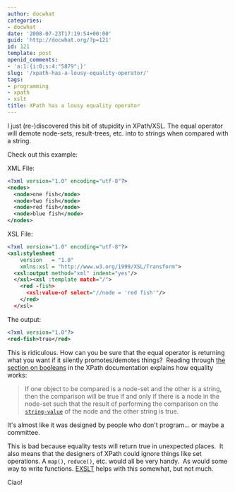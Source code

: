 ```yaml
---
author: docwhat
categories:
- docwhat
date: '2008-07-23T17:19:54+00:00'
guid: 'http://docwhat.org/?p=121'
id: 121
template: post
openid_comments:
- 'a:1:{i:0;s:4:"5879";}'
slug: '/xpath-has-a-lousy-equality-operator/'
tags:
- programming
- xpath
- xslt
title: XPath has a lousy equality operator
---
```


I just (re-)discovered this bit of stupidity in XPath/XSL. The equal
operator will demote node-sets, result-trees, etc. into to strings when
compared with a string.

Check out this example:

XML File:

``` xml
<?xml version="1.0" encoding="utf-8"?>
<nodes>
  <node>one fish</node>
  <node>two fish</node>
  <node>red fish</node>
  <node>blue fish</node>
</nodes>
```

XSL File:

``` xml
<?xml version="1.0" encoding="utf-8"?>
<xsl:stylesheet
    version   = "1.0"
    xmlns:xsl = "http://www.w3.org/1999/XSL/Transform">
  <xsl:output method="xml" indent="yes"/>
  </xsl><xsl :template match="/">
    <red -fish>
      <xsl:value-of select="//node = 'red fish'"/>
    </red>
  </xsl>
```

The output:

``` xml
<?xml version="1.0"?>
<red-fish>true</red>
```

This is ridiculous. How can you be sure that the equal operator is
returning what you want if it silently promotes/demotes things?  Reading
through [the section on booleans](http://www.w3.org/TR/xpath#booleans)
in the XPath documentation explains how equality works:

> If one object to be compared is a node-set and the other is a string,
> then the comparison will be true if and only if there is a node in the
> node-set such that the result of performing the comparison on the
> [`string-value`](http://www.w3.org/TR/xpath#dt-string-value) of the
> node and the other string is true.

It's almost like it was designed by people who don't program... or maybe
a committee.

This is bad because equality tests will return true in unexpected
places.  It also means that the designers of XPath could ignore things
like set operations. A `map()`, `reduce()`, etc. would all be very
handy.  As would some way to write functions.
[EXSLT](http://www.exslt.org/) helps with this somewhat, but not much.

Ciao!
